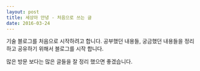 ```yaml
---
layout: post
title: 세상아 안녕 - 처음으로 쓰는 글
date: 2016-03-24
---
```


기술 블로그를 처음으로 시작하려고 합니다. 공부했던 내용들, 궁금했던 내용들을 정리하고 공유하기 위해서 블로그를 시작 합니다.

많은 방문 보다는 많은 글들을 잘 정리 했으면 좋겠습니다. 

